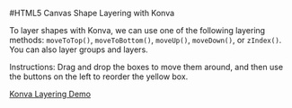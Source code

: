 
#HTML5 Canvas Shape Layering with Konva

To layer shapes with Konva, we can use one of the following layering methods:
`moveToTop()`, `moveToBottom()`, `moveUp()`, `moveDown()`, or `zIndex()`.
You can also layer groups and layers.

Instructions: Drag and drop the boxes to move them around, and then use the
buttons on the left to reorder the yellow box.

<a class="jsbin-embed" href="http://jsbin.com/qexuba/1/embed?js,output">Konva Layering Demo</a><script src="http://static.jsbin.com/js/embed.js"></script>